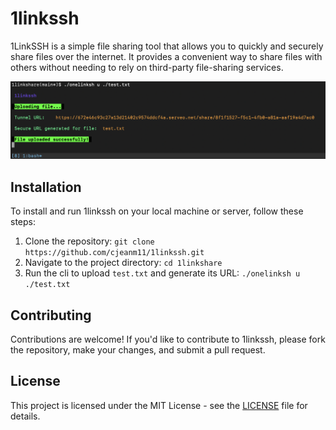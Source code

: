 # 1linkssh

1LinkSSH is a simple file sharing tool that allows you to quickly and securely share files over the internet. It provides a convenient way to share files with others without needing to rely on third-party file-sharing services.

![App Platorm](./onlinkssh_exemple.png)

## Installation

To install and run 1linkssh on your local machine or server, follow these steps:
1. Clone the repository: `git clone https://github.com/cjeanm11/1linkssh.git`
2. Navigate to the project directory: `cd 1linkshare`
3. Run the cli to upload `test.txt` and generate its URL: `./onelinksh u ./test.txt`

## Contributing

Contributions are welcome! If you'd like to contribute to 1linkssh, please fork the repository, make your changes, and submit a pull request. 

## License

This project is licensed under the MIT License - see the [LICENSE](LICENSE) file for details.
